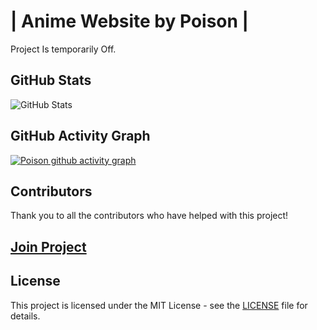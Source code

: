    # | Anime Website by Poison  |

Project Is temporarily Off.


## GitHub Stats

![GitHub Stats](https://github-readme-stats.vercel.app/api?username=poison291&show_icons=true&theme=radical)

## GitHub Activity Graph

[![Poison github activity graph](https://github-readme-activity-graph.vercel.app/graph?username=poison291&theme=dracula)](https://github.com/poison291/github-readme-activity-graph)

## Contributors

Thank you to all the contributors who have helped with this project!

## [Join Project](https://discord.gg/j2gZH7aT2a)

## License


This project is licensed under the MIT License - see the [LICENSE](https://opensource.org/licenses/MIT
) file for details.

